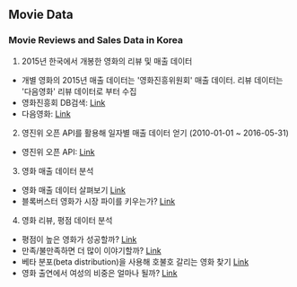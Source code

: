 ## Movie Data
### Movie Reviews and Sales Data in Korea

1) 2015년 한국에서 개봉한 영화의 리뷰 및 매출 데이터

- 개별 영화의 2015년 매출 데이터는 '영화진흥위원회' 매출 데이터. 리뷰 데이터는 '다음영화' 리뷰 데이터로 부터 수집
- 영화진흥회 DB검색: [Link](http://www.kobis.or.kr/kobis/business/mast/mvie/searchMovieList.do)
- 다음영화: [Link](http://movie.daum.net/)

2) 영진위 오픈 API를 활용해 일자별 매출 데이터 얻기 (2010-01-01 ~ 2016-05-31)

- 영진위 오픈 API: [Link](http://www.kobis.or.kr/kobisopenapi/homepg/main/main.do)

3) 영화 매출 데이터 분석
- 영화 매출 데이터 살펴보기 [Link](http://khg423.dothome.co.kr/index.php/2016/06/21/%EC%98%81%ED%99%94-%EB%A7%A4%EC%B6%9C-%EB%8D%B0%EC%9D%B4%ED%84%B0-%EC%82%B4%ED%8E%B4%EB%B3%B4%EA%B8%B0-%EC%98%81%ED%99%94-%EB%8D%B0%EC%9D%B4%ED%84%B0-%EB%B6%84%EC%84%9D-part-2/)
- 블록버스터 영화가 시장 파이를 키우는가? [Link]( http://khg423.dothome.co.kr/index.php/2016/07/17/%EB%B8%94%EB%A1%9D%EB%B2%84%EC%8A%A4%ED%84%B0-%EC%98%81%ED%99%94%EB%8A%94-%EC%8B%9C%EC%9E%A5%EC%9D%98-%ED%8C%8C%EC%9D%B4%EB%A5%BC-%ED%82%A4%EC%9A%B0%EB%8A%94%EA%B0%80-%EC%98%81%ED%99%94/)

4) 영화 리뷰, 평점 데이터 분석
- 평점이 높은 영화가 성공할까? [Link](http://khg423.dothome.co.kr/index.php/2016/03/14/%ED%8F%89%EC%A0%90%EC%9D%B4-%EB%86%92%EC%9D%80-%EC%98%81%ED%99%94%EA%B0%80-%EC%84%B1%EA%B3%B5%ED%95%A0%EA%B9%8C-%EC%98%81%ED%99%94-%EB%8D%B0%EC%9D%B4%ED%84%B0-%EB%B6%84%EC%84%9D-part-1/)
- 만족/불만족하면 더 많이 이야기할까? [Link](http://khg423.dothome.co.kr/index.php/2016/04/05/%EB%A7%8C%EC%A1%B1%EB%B6%88%EB%A7%8C%EC%A1%B1%ED%95%98%EB%A9%B4-%EB%8D%94-%EB%A7%8E%EC%9D%B4-%EC%9D%B4%EC%95%BC%EA%B8%B0-%ED%95%A0%EA%B9%8C-%EC%98%81%ED%99%94-%EB%8D%B0%EC%9D%B4%ED%84%B0-%EB%B6%84/)
- 베타 분포(beta distribution)을 사용해 호불호 갈리는 영화 찾기 [Link](http://khg423.dothome.co.kr/index.php/2016/08/29/%ED%98%B8%EB%B6%88%ED%98%B8%EA%B0%80-%EA%B0%88%EB%A6%AC%EB%8A%94-%EC%98%81%ED%99%94%EB%8A%94-%EC%A1%B4%EC%9E%AC%ED%95%98%EB%8A%94%EA%B0%80/)
- 영화 출연에서 여성의 비중은 얼마나 될까? [Link](http://khg423.dothome.co.kr/index.php/2017/02/18/%EC%98%81%ED%99%94-%EC%B6%9C%EC%97%B0%EC%97%90%EC%84%9C-%EC%97%AC%EC%84%B1%EC%9D%98-%EB%B9%84%EC%A4%91%EC%9D%80-%EC%96%BC%EB%A7%88%EB%82%98-%EB%90%A0%EA%B9%8C/)
